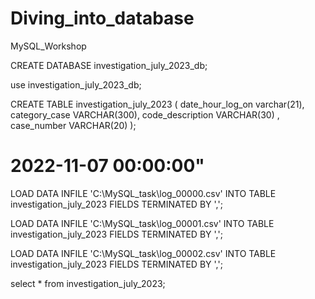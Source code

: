 # Diving_into_database
MySQL_Workshop




CREATE DATABASE investigation_july_2023_db;

use investigation_july_2023_db;

CREATE TABLE investigation_july_2023 (
	date_hour_log_on varchar(21),
    category_case VARCHAR(300),
    code_description VARCHAR(30) ,
    case_number VARCHAR(20)
	);

# 2022-11-07 00:00:00"
LOAD DATA INFILE 'C:\\MySQL_task\\log_00000.csv'
INTO TABLE investigation_july_2023
FIELDS TERMINATED BY ',';

LOAD DATA INFILE 'C:\\MySQL_task\\log_00001.csv'
INTO TABLE investigation_july_2023
FIELDS TERMINATED BY ',';

LOAD DATA INFILE 'C:\\MySQL_task\\log_00002.csv'
INTO TABLE investigation_july_2023
FIELDS TERMINATED BY ',';


select *
from investigation_july_2023;
